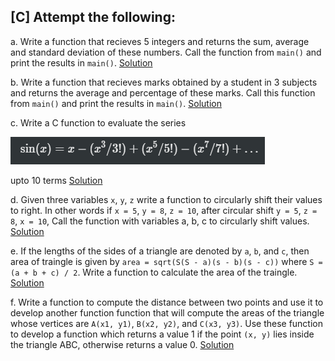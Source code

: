 ## [C] Attempt the following:

a. Write a function that recieves 5 integers and returns the sum, average and standard deviation of these numbers. Call the function from `main()` and print the results in `main()`. [Solution](./a.c)

b. Write a function that recieves marks obtained by a student in 3 subjects and returns the average and percentage of these marks. Call this function from `main()` and print the results in `main()`. [Solution](./b.c)

c. Write a C function to evaluate the series

![\sin(x) = x-(x^3/3!) + (x^5 / 5!) - (x^7 / 7!) + \dots](../../../assets/ch9-c-c.png)

upto 10 terms [Solution](./c.c)

d. Given three variables `x`, `y`, `z` write a function to circularly shift their values to right. In other words if `x = 5`, `y = 8`, `z = 10`, after circular shift `y = 5`, `z = 8`, `x = 10`, Call the function with variables a, b, c to circularly shift values. [Solution](./d.c)

e. If the lengths of the sides of a triangle are denoted by `a`, `b`, and `c`, then area of traingle is given by `area = sqrt(S(S - a)(s - b)(s - c))` where `S = (a + b + c) / 2`. Write a function to calculate the area of the traingle. [Solution](./e.c)

f. Write a function to compute the distance between two points and use it to develop another function function that will compute the areas of the triangle whose vertices are `A(x1, y1)`, `B(x2, y2)`, and `C(x3, y3)`. Use these function to develop a function which returns a value 1 if the point `(x, y)` lies inside the triangle ABC, otherwise returns a value 0. [Solution](./f.c)
